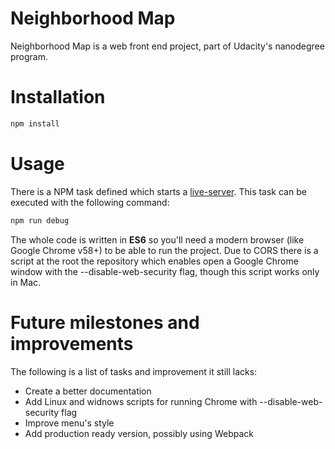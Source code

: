 # Neighborhood Map


Neighborhood Map is a web front end project, part of Udacity's nanodegree program. 

# Installation

```javascript
npm install
```

# Usage

There is a NPM task defined which starts a [live-server](https://github.com/tapio/live-server).
This task can be executed with the following command:
```javascript
npm run debug
```
The whole code is written in **ES6** so you'll need a modern browser (like Google Chrome v58+) to be able to run the project. Due to CORS there is a script at the root the repository which enables open a Google Chrome window with the --disable-web-security flag, though this script works only in Mac.

# Future milestones and improvements
The following is a list of tasks and improvement it still lacks:

- Create a better documentation
- Add Linux and widnows scripts for running Chrome with --disable-web-security flag
- Improve menu's style
- Add production ready version, possibly using Webpack